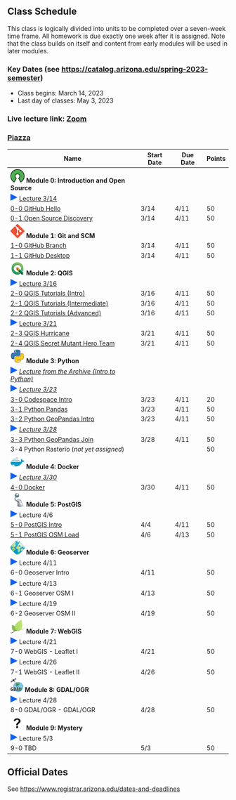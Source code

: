 
## Class Schedule

This class is logically divided into units to be completed over a seven-week time frame. All homework is due exactly one week after it is assigned. Note that the class builds on itself and content from early modules will be used in later modules.

### Key Dates (see https://catalog.arizona.edu/spring-2023-semester)
- Class begins: March 14, 2023
- Last day of classes:  May 3, 2023

### Live lecture link: [Zoom](https://arizona.zoom.us/j/86790732262)

### [Piazza](https://piazza.com/class/lf30l5i7eb755w)

|  **Name** | **Start Date** | **Due Date** | **Points** |
| --- | --- | --- | ---  |
|  **![open source](./media/open-source-32.png) Module 0: Introduction and Open Source** |  |  |  |
| ![zoom icon](./media/play-icon.png) [Lecture 3/14](https://arizona.hosted.panopto.com/Panopto/Pages/Viewer.aspx?id=948dd654-4e1d-4ae5-83be-afc6007e680e) | | | |
|  [0-0 GitHub Hello](https://classroom.github.com/a/bIDfU6rH) | 3/14 | 4/11 | 50 |
|  [0-1 Open Source Discovery](https://classroom.github.com/a/YLdN4FDt) | 3/14 | 4/11 | 50 |
|  **![git](./media/git-32.png) Module 1: Git and SCM** |  |  |  |
|  [1-0 GitHub Branch](https://classroom.github.com/a/GL7PnvKa) | 3/14 | 4/11 | 50 |
|  [1-1 GitHub Desktop](https://classroom.github.com/a/AQI6lR3W) | 3/14 | 4/11 | 50 |
|  **![qgis](./media/qgis-32.png) Module 2: QGIS** |  |  |  |
| ![zoom icon](./media/play-icon.png) [Lecture 3/16](https://arizona.hosted.panopto.com/Panopto/Pages/Viewer.aspx?id=e15ca799-9d32-4e94-afd0-afc80047e518) | | | |
|  [2-0 QGIS Tutorials (Intro)](https://classroom.github.com/a/fq8fgSyf) | 3/16 | 4/11 | 50 |
|  [2-1 QGIS Tutorials (Intermediate)](https://classroom.github.com/a/BTTJp1Jy) | 3/16 | 4/11 | 50 |
|  [2-2 QGIS Tutorials (Advanced)](https://classroom.github.com/a/yCWMVvXf) | 3/16 | 4/11 | 50 |
| ![zoom icon](./media/play-icon.png) [Lecture 3/21](https://arizona.hosted.panopto.com/Panopto/Pages/Viewer.aspx?id=0f31d1d5-b8c5-4821-8074-afcd003af2f6) | | | |
|  [2-3 QGIS Hurricane](https://classroom.github.com/a/KkpH1T9V) | 3/21 | 4/11 | 50 |
|  [2-4 QGIS Secret Mutant Hero Team](https://classroom.github.com/a/5rJCgPls) | 3/21 | 4/11 | 50 |
|  **![python](./media/python-32.png) Module 3: Python** |  |  |  |
|  ![zoom icon](media/play-icon.png) _[Lecture from the Archive (Intro to Python)](https://arizona.hosted.panopto.com/Panopto/Pages/Viewer.aspx?id=83304fba-424f-430f-87e1-adcc00448e6e)_ |  |  |  |
|  ![zoom icon](media/play-icon.png) _[Lecture 3/23](https://arizona.hosted.panopto.com/Panopto/Pages/Viewer.aspx?id=114e6569-a193-41bf-bb65-afcf004b43e4)_ |  |  |  |
|  [3-0 Codespace Intro](https://classroom.github.com/a/7dD6fUOj) | 3/23 | 4/11 | 20 |
|  [3-1 Python Pandas](https://classroom.github.com/a/WCmy-rq9) | 3/23 | 4/11 | 50 |
|  [3-2 Python GeoPandas Intro](https://classroom.github.com/a/bnnz6IYQ) | 3/23 | 4/11 | 50 |
| ![zoom icon](./media/play-icon.png) _[Lecture 3/28](https://arizona.hosted.panopto.com/Panopto/Pages/Viewer.aspx?id=f973bd55-8028-4e59-a8b9-afd4003e3822)_ | | | |
|  [3-3 Python GeoPandas Join](https://classroom.github.com/a/VSnXZvpY) | 3/28 | 4/11 | 50 |
|  3-4 Python Rasterio (_not yet assigned_) |  | | 50 |
|  **![docker](./media/docker-32.png) Module 4: Docker** |  |  |  |
| ![zoom icon](./media/play-icon.png) _[Lecture 3/30](https://arizona.hosted.panopto.com/Panopto/Pages/Viewer.aspx?id=3452bbd2-6bc9-4c72-a9c7-afd600467e9d)_ | | | |
|  [4-0 Docker](https://classroom.github.com/a/StWSrqES) | 3/30 | 4/11 | 50 |
|  **![postgis](./media/postgis-32.png) Module 5: PostGIS** |  |  |  |
| ![zoom icon](./media/play-icon.png) Lecture 4/6 | | | |
|  [5-0 PostGIS Intro](https://classroom.github.com/a/88FRVOsD) | 4/4 | 4/11 | 50 |
|  [5-1 PostGIS OSM Load](https://classroom.github.com/a/C138-sGF) | 4/6 | 4/13 | 50 |
|  **![geoserver](./media/geoserver-32.png) Module 6: Geoserver** |  |  |  |
| ![zoom icon](./media/play-icon.png) Lecture 4/11 | | | |
|  6-0 Geoserver Intro | 4/11 | | 50 |
| ![zoom icon](./media/play-icon.png) Lecture 4/13 | | | |
|  6-1 Geoserver OSM I | 4/13 | | 50 |
| ![zoom icon](./media/play-icon.png) Lecture 4/19 | | | |
|  6-2 Geoserver OSM II | 4/19 | | 50 |
|  **![leaflet](./media/leaflet-32.png) Module 7: WebGIS** |  |  |  |
| ![zoom icon](./media/play-icon.png) Lecture 4/21 | | | |
|  7-0 WebGIS - Leaflet I | 4/21 | | 50 |
| ![zoom icon](./media/play-icon.png) Lecture 4/26 | | | |
|  7-1 WebGIS - Leaflet II | 4/26 | | 50 |
|  **![leaflet](./media/gdal-32.png) Module 8: GDAL/OGR** |  |  |  |
| ![zoom icon](./media/play-icon.png) Lecture 4/28 | | | |
|  8-0 GDAL/OGR - GDAL/OGR | 4/28 | | 50 |
|  **![guest](./media/question-32.png) Module 9: Mystery** |  |  |  |
| ![zoom icon](./media/play-icon.png) Lecture 5/3 | | | |
|  9-0 TBD | 5/3 | | 50 |

## Official Dates
See https://www.registrar.arizona.edu/dates-and-deadlines


